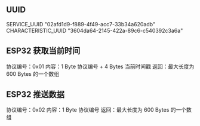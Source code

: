 ## UUID

SERVICE_UUID        "02afd1d9-f889-4f49-acc7-33b34a620adb"
CHARACTERISTIC_UUID "3604da64-2145-422a-89c6-c540392c3a6a"

## ESP32 获取当前时间

协议编号：0x01
内容：1 Byte 协议编号 + 4 Bytes 当前时间戳
返回：最大长度为 600 Bytes 的一个数组

## ESP32 推送数据

协议编号：0x02
内容：1 Byte 协议编号
返回：最大长度为 600 Bytes 的一个数组
